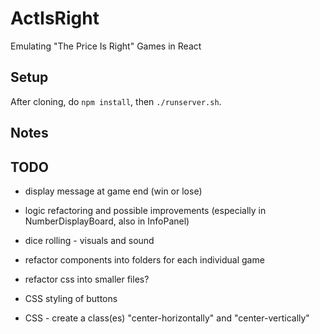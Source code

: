 # ActIsRight
Emulating "The Price Is Right" Games in React

## Setup
After cloning, do `npm install`, then `./runserver.sh`.

## Notes

## TODO
- display message at game end (win or lose)
- logic refactoring and possible improvements (especially in NumberDisplayBoard, also in InfoPanel)
- dice rolling - visuals and sound

- refactor components into folders for each individual game
- refactor css into smaller files?
- CSS styling of buttons
- CSS - create a class(es) "center-horizontally" and "center-vertically"
